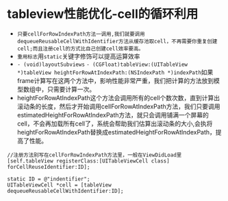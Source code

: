 # tableview性能优化-cell的循环利用
- `只要cellForRowIndexPath方法一调用,我们就要调用dequeueReusableCellWithIdentifier方法从缓存池取cell，不再需要你重复创建cell;而且注册cell的方式比自己创建cell效率要高。`
- `重用标志`用`static`关键字修饰可以提高运算效率
- `- (void)layoutSubviews` `- (CGFloat)tableView:(UITableView *)tableView heightForRowAtIndexPath:(NSIndexPath *)indexPath`如果frame计算写在这两个方法中，影响性能非常严重，我们把计算的方法放到模型数组中，只需要计算一次。
- heightForRowAtIndexPath这个方法会调用所有的cell个数次数，直到计算出滚动条的长度，然后才开始调用cellForRowAtIndexPath方法，我们只要调用estimatedHeightForRowAtIndexPath方法，就只会调用铺满一个屏幕的cell，不会再加载所有cell了，系统会帮助我们估算出滚动条的大小,会执将heightForRowAtIndexPath替换成estimatedHeightForRowAtIndexPath，提高了性能。




```obj
//注册方法别写在cellForRowIndexPath方法里，一般在ViewDidLoad里
[self.tableView registerClass:[UITableViewCell class] forCellReuseIdentifier:ID];

static ID = @"indentifier";
UITableViewCell *cell = [tableView dequeueReusableCellWithIdentifier:ID];

```

